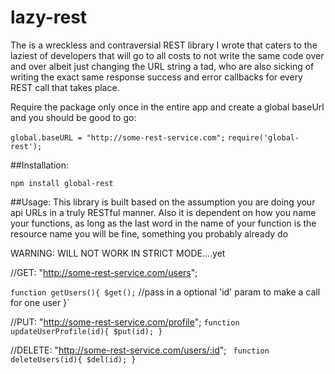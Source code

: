 # lazy-rest
The is a wreckless and contraversial REST library I wrote that caters to the laziest of developers that will go to all costs to not write the same code over and over albeit just changing the URL string a tad, who are also sicking of writing the exact same response success and error callbacks for every REST call that takes place.

Require the package only once in the entire app and create a global baseUrl and you should be good to go:

`global.baseURL = "http://some-rest-service.com";`
`require('global-rest');`


##Installation:

`npm install global-rest`


##Usage: This library is built based on the assumption you are doing your api URLs in a truly RESTful manner. Also it is dependent on how you name your functions, as long as the last word in the name of your function is the resource name you will be fine, something you probably already do

WARNING: WILL NOT WORK IN STRICT MODE....yet

//GET: "http://some-rest-service.com/users";

`function getUsers(){
	$get();` //pass in a optional 'id' param to make a call for one user
}`


//PUT: "http://some-rest-service.com/profile";
`
function updateUserProfile(id){
	$put(id);
}
`

//DELETE:  "http://some-rest-service.com/users/:id";
`
function deleteUsers(id){
	$del(id);
}`



